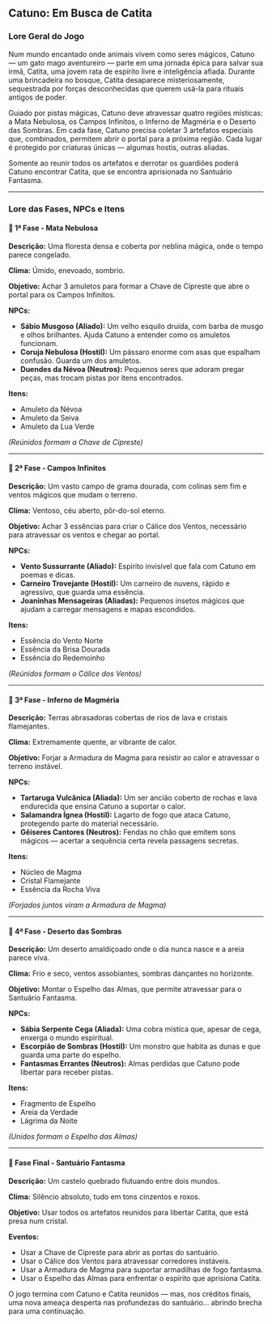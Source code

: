 ## Catuno: Em Busca de Catita

### Lore Geral do Jogo

Num mundo encantado onde animais vivem como seres mágicos, Catuno — um gato mago aventureiro — parte em uma jornada épica para salvar sua irmã, Catita, uma jovem rata de espírito livre e inteligência afiada. Durante uma brincadeira no bosque, Catita desaparece misteriosamente, sequestrada por forças desconhecidas que querem usá-la para rituais antigos de poder.

Guiado por pistas mágicas, Catuno deve atravessar quatro regiões místicas: a Mata Nebulosa, os Campos Infinitos, o Inferno de Magméria e o Deserto das Sombras. Em cada fase, Catuno precisa coletar 3 artefatos especiais que, combinados, permitem abrir o portal para a próxima região. Cada lugar é protegido por criaturas únicas — algumas hostis, outras aliadas.

Somente ao reunir todos os artefatos e derrotar os guardiões poderá Catuno encontrar Catita, que se encontra aprisionada no Santuário Fantasma.

---

### Lore das Fases, NPCs e Itens

#### 🌲 1ª Fase - Mata Nebulosa

**Descrição:** Uma floresta densa e coberta por neblina mágica, onde o tempo parece congelado.

**Clima:** Úmido, enevoado, sombrio.

**Objetivo:** Achar 3 amuletos para formar a Chave de Cipreste que abre o portal para os Campos Infinitos.

**NPCs:**
- **Sábio Musgoso (Aliado):** Um velho esquilo druida, com barba de musgo e olhos brilhantes. Ajuda Catuno a entender como os amuletos funcionam.
- **Coruja Nebulosa (Hostil):** Um pássaro enorme com asas que espalham confusão. Guarda um dos amuletos.
- **Duendes da Névoa (Neutros):** Pequenos seres que adoram pregar peças, mas trocam pistas por itens encontrados.

**Itens:**
- Amuleto da Névoa
- Amuleto da Seiva
- Amuleto da Lua Verde

*(Reúnidos formam a Chave de Cipreste)*

---

#### 🌾 2ª Fase - Campos Infinitos

**Descrição:** Um vasto campo de grama dourada, com colinas sem fim e ventos mágicos que mudam o terreno.

**Clima:** Ventoso, céu aberto, pôr-do-sol eterno.

**Objetivo:** Achar 3 essências para criar o Cálice dos Ventos, necessário para atravessar os ventos e chegar ao portal.

**NPCs:**
- **Vento Sussurrante (Aliado):** Espírito invisível que fala com Catuno em poemas e dicas.
- **Carneiro Trovejante (Hostil):** Um carneiro de nuvens, rápido e agressivo, que guarda uma essência.
- **Joaninhas Mensageiras (Aliadas):** Pequenos insetos mágicos que ajudam a carregar mensagens e mapas escondidos.

**Itens:**
- Essência do Vento Norte
- Essência da Brisa Dourada
- Essência do Redemoinho

*(Reúnidos formam o Cálice dos Ventos)*

---

#### 🌋 3ª Fase - Inferno de Magméria

**Descrição:** Terras abrasadoras cobertas de rios de lava e cristais flamejantes.

**Clima:** Extremamente quente, ar vibrante de calor.

**Objetivo:** Forjar a Armadura de Magma para resistir ao calor e atravessar o terreno instável.

**NPCs:**
- **Tartaruga Vulcânica (Aliada):** Um ser ancião coberto de rochas e lava endurecida que ensina Catuno a suportar o calor.
- **Salamandra Ígnea (Hostil):** Lagarto de fogo que ataca Catuno, protegendo parte do material necessário.
- **Gêiseres Cantores (Neutros):** Fendas no chão que emitem sons mágicos — acertar a sequência certa revela passagens secretas.

**Itens:**
- Núcleo de Magma
- Cristal Flamejante
- Essência da Rocha Viva

*(Forjados juntos viram a Armadura de Magma)*

---

#### 👻 4ª Fase - Deserto das Sombras

**Descrição:** Um deserto amaldiçoado onde o dia nunca nasce e a areia parece viva.

**Clima:** Frio e seco, ventos assobiantes, sombras dançantes no horizonte.

**Objetivo:** Montar o Espelho das Almas, que permite atravessar para o Santuário Fantasma.

**NPCs:**
- **Sábia Serpente Cega (Aliada):** Uma cobra mística que, apesar de cega, enxerga o mundo espiritual.
- **Escorpião de Sombras (Hostil):** Um monstro que habita as dunas e que guarda uma parte do espelho.
- **Fantasmas Errantes (Neutros):** Almas perdidas que Catuno pode libertar para receber pistas.

**Itens:**
- Fragmento de Espelho
- Areia da Verdade
- Lágrima da Noite

*(Unidos formam o Espelho das Almas)*

---

#### 🏰 Fase Final - Santuário Fantasma

**Descrição:** Um castelo quebrado flutuando entre dois mundos.

**Clima:** Silêncio absoluto, tudo em tons cinzentos e roxos.

**Objetivo:** Usar todos os artefatos reunidos para libertar Catita, que está presa num cristal.

**Eventos:**
- Usar a Chave de Cipreste para abrir as portas do santuário.
- Usar o Cálice dos Ventos para atravessar corredores instáveis.
- Usar a Armadura de Magma para suportar armadilhas de fogo fantasma.
- Usar o Espelho das Almas para enfrentar o espírito que aprisiona Catita.

O jogo termina com Catuno e Catita reunidos — mas, nos créditos finais, uma nova ameaça desperta nas profundezas do santuário... abrindo brecha para uma continuação.
